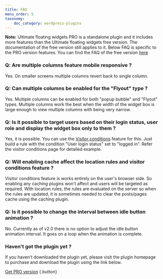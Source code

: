 ```yaml
---
title: FAQ
menu_order: 5
taxonomy:
    doc_category: wordpress-plugins
---
```


__Note:__ Ultimate floating widgets PRO is a standalone plugin and it includes more features than the Ultimate floating widgets free version. The documentation of the free version still applies to it. Below FAQ is specific to the PRO version features. You can find the FAQ of the free version [here](../faq.md)

### Q: Are multiple columns feature mobile responsive ?

Yes. On smaller screens multiple columns revert back to single column.

### Q: Can multiple columns be enabled for the "Flyout" type ?

Yes. Multiple columns can be enabled for both "popup bubble" and "Flyout" types. Multiple columns work the best when the width of the widget box is large enough to view multiple columns with being very narrow.

### Q: Is it possible to target users based on their login status, user role and display the widget box only to them ?

Yes, it is possible. You can use the [Visitor conditions](./visitor-conditions.md) feature for this. Just build a rule with the condition "User login status" set to "logged in". Refer the visitor conditions page for detailed example.

### Q: Will enabling cache affect the location rules and visitor conditions feature ?

Visitor conditions feature is works entirely on the user's browser side. So enabling any caching plugins won't affect and users will be targeted as required. With location rules, the rules are evaluated on the server so when the rules are updated, it is sometimes needed to clear the posts/pages cache using the caching plugin.

### Q: Is it possible to change the interval between idle button animation ?

No. Currently as of v2.0 there is no option to adjust the idle button animation interval. It goes on a loop when the animation is complete.

### Haven't got the plugin yet ?

If you haven't downloaded the plugin yet, please visit the plugin homepage to purchase and download the plugin using the link below.

[Get PRO version](/wordpress-plugins/ultimate-floating-widgets/?utm_source=doc&utm_medium=faq&utm_campaign=ufw-pro#purchase) {.button}